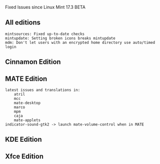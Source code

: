 Fixed Issues since Linux Mint 17.3 BETA

All editions
------------
	mintsources: Fixed up-to-date checks
	mintupdate: Setting broken icons breaks mintupdate
	mdm: Don't let users with an encrypted home directory use auto/timed login

Cinnamon Edition
----------------
	

MATE Edition
------------
	latest issues and translations in:
		atril
		mcc
		mate-desktop
		marco
		mpm
		caja
		mate-applets
	indicator-sound-gtk2 -> launch mate-volume-control when in MATE


KDE Edition
-----------
	

Xfce Edition
------------
	